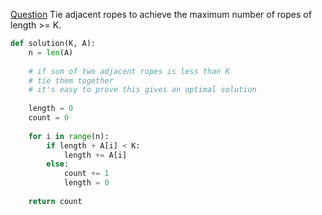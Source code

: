 [Question](https://app.codility.com/programmers/lessons/16-greedy_algorithms/tie_ropes/)
Tie adjacent ropes to achieve the maximum number of ropes of length >= K.
```python
def solution(K, A):
    n = len(A)
    
    # if sum of two adjacent ropes is less than K
    # tie them together
    # it's easy to prove this gives an optimal solution
    
    length = 0
    count = 0
    
    for i in range(n):
        if length + A[i] < K:
            length += A[i]
        else:
            count += 1
            length = 0
    
    return count
```